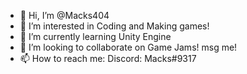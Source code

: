 - 👋 Hi, I’m @Macks404
- 👀 I’m interested in Coding and Making games!
- 🌱 I’m currently learning Unity Engine
- 💞️ I’m looking to collaborate on Game Jams! msg me!
- 📫 How to reach me: Discord: Macks#9317

<!---
Macks404/Macks404 is a ✨ special ✨ repository because its `README.md` (this file) appears on your GitHub profile.
You can click the Preview link to take a look at your changes.
--->
